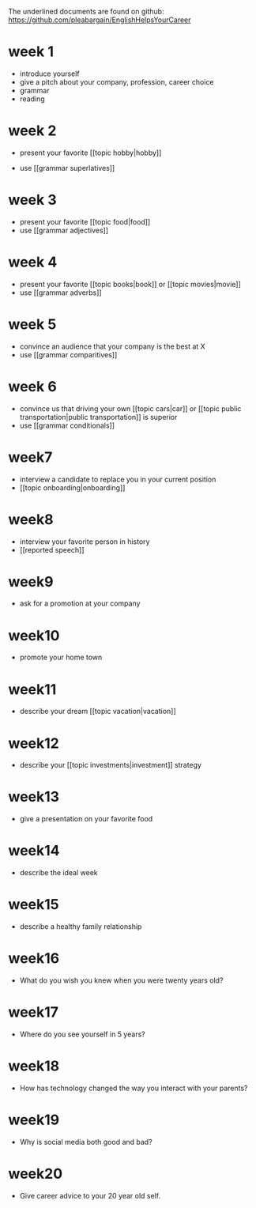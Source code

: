 The underlined documents are found on github: https://github.com/pleabargain/EnglishHelpsYourCareer

# week 1
- introduce yourself
- give a pitch about your company, profession, career choice
- grammar
- reading


# week 2
- present your favorite [[topic hobby|hobby]]

- use [[grammar superlatives]]

# week 3
- present your favorite [[topic food|food]]
- use [[grammar adjectives]]

# week 4 
- present your favorite [[topic books|book]]  or [[topic movies|movie]]
- use [[grammar adverbs]]
# week 5
- convince an audience that your company is the best at X
- use [[grammar comparitives]]

# week 6
- convince us that driving your own [[topic cars|car]] or [[topic public transportation|public transportation]] is superior
- use [[grammar conditionals]]


# week7 
- interview a candidate to replace you in your current position
- [[topic onboarding|onboarding]]

# week8 
- interview your favorite person in history
- [[reported speech]]
# week9 
- ask for a promotion at your company

# week10 
- promote your home town
# week11 
- describe your dream [[topic vacation|vacation]]
# week12 
- describe your [[topic investments|investment]] strategy
# week13 
- give a presentation on your favorite food
# week14 
- describe the ideal week
# week15 
- describe a healthy family relationship
# week16 
- What do you wish you knew when you were twenty years old?
# week17 
- Where do you see yourself in 5 years?
# week18 
- How has technology changed the way you interact with your parents?
# week19 
- Why is social media both good and bad?
# week20
- Give career advice to your 20 year old self.